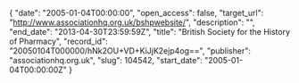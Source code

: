 {
  "date": "2005-01-04T00:00:00", 
  "open_access": false, 
  "target_url": "http://www.associationhq.org.uk/bshpwebsite/", 
  "description": "", 
  "end_date": "2013-04-30T23:59:59Z", 
  "title": "British Society for the History of Pharmacy", 
  "record_id": "20050104T000000/hNk2OU+VD+KiJjK2ejp4og==", 
  "publisher": "associationhq.org.uk", 
  "slug": 104542, 
  "start_date": "2005-01-04T00:00:00Z"
}


